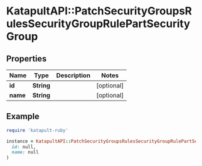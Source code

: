 # KatapultAPI::PatchSecurityGroupsRulesSecurityGroupRulePartSecurityGroup

## Properties

| Name | Type | Description | Notes |
| ---- | ---- | ----------- | ----- |
| **id** | **String** |  | [optional] |
| **name** | **String** |  | [optional] |

## Example

```ruby
require 'katapult-ruby'

instance = KatapultAPI::PatchSecurityGroupsRulesSecurityGroupRulePartSecurityGroup.new(
  id: null,
  name: null
)
```

